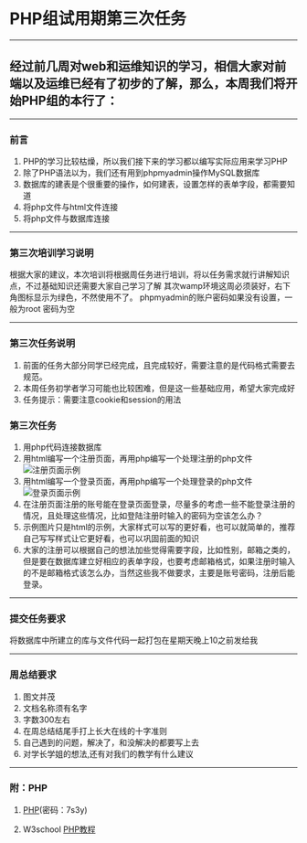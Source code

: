 #     PHP组试用期第三次任务

---

##   经过前几周对web和运维知识的学习，相信大家对前端以及运维已经有了初步的了解，那么，本周我们将开始PHP组的本行了：

---

###  前言

1. PHP的学习比较枯燥，所以我们接下来的学习都以编写实际应用来学习PHP
2. 除了PHP语法以为，我们还有用到phpmyadmin操作MySQL数据库
3. 数据库的建表是个很重要的操作，如何建表，设置怎样的表单字段，都需要知道
4. 将php文件与html文件连接
5. 将php文件与数据库连接

---

###  第三次培训学习说明

根据大家的建议，本次培训将根据周任务进行培训，将以任务需求就行讲解知识点，不过基础知识还需要大家自己学习了解
其次wamp环境这周必须装好，右下角图标显示为绿色，不然使用不了。
phpmyadmin的账户密码如果没有设置，一般为root 密码为空

---

###  第三次任务说明

1. 前面的任务大部分同学已经完成，且完成较好，需要注意的是代码格式需要去规范。
2. 本周任务初学者学习可能也比较困难，但是这一些基础应用，希望大家完成好
3. 任务提示：需要注意cookie和session的用法

###  第三次任务

1. 用php代码连接数据库
2. 用html编写一个注册页面，再用php编写一个处理注册的php文件![注册页面示例](https://github.com/YUOL-syl/php-task/blob/master/%E6%B3%A8%E5%86%8C.png)
3. 用html编写一个登录页面，再用php编写一个处理登录的php文件![登录页面示例](https://github.com/YUOL-syl/php-task/blob/master/%E7%99%BB%E5%BD%95.png)
4. 在注册页面注册的账号能在登录页面登录，尽量多的考虑一些不能登录注册的情况，且处理这些情况，比如登陆注册时输入的密码为空该怎么办？
5. 示例图片只是html的示例，大家样式可以写的更好看，也可以就简单的，推荐自己写写样式让它更好看，也可以巩固前面的知识
6. 大家的注册可以根据自己的想法加些觉得需要字段，比如性别，邮箱之类的，但是要在数据库建立好相应的表单字段，也要考虑邮箱格式，如果注册时输入的不是邮箱格式该怎么办，当然这些我不做要求，主要是账号密码，注册后能登录。

---

###  提交任务要求

将数据库中所建立的库与文件代码一起打包在星期天晚上10之前发给我

---

### 周总结要求

1. 图文并茂
2. 文档名称须有名字
3. 字数300左右
4. 在周总结结尾手打上长大在线的十字准则
5. 自己遇到的问题，解决了，和没解决的都要写上去
6. 对学长学姐的想法,还有对我们的教学有什么建议

---

### 附：PHP

1. [PHP](https://pan.baidu.com/s/1AYrsYDJO0qytvClBwDHd4Q)(密码：7s3y)

2. W3school [PHP教程](http://www.w3school.com.cn/php/)




